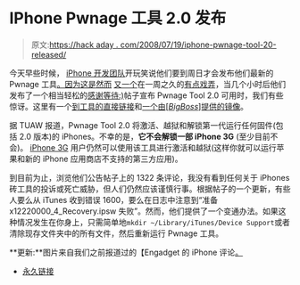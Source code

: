 # IPhone Pwnage 工具 2.0 发布

> 原文:[https://hack aday . com/2008/07/19/iphone-pwnage-tool-20-released/](https://hackaday.com/2008/07/19/iphone-pwnage-tool-20-released/)

今天早些时候， [iPhone 开发团队](http://wikee.iphwn.org/)开玩笑说他们要到周日才会发布他们最新的 Pwnage 工具[。因为这是](http://blog.iphone-dev.org/post/42848890/sundays)[然而](http://www.hackaday.com/2008/07/11/iphone-dev-team-releases-jailbreak-video/) [又一个](http://www.hackaday.com/2008/07/10/iphone-2-0-firmware-jailbroken-3g-taken-apart/)在一周之久的[有点戏弄](http://www.hackaday.com/2008/07/15/iphone-dev-team-shows-ssh-access/)，当几个小时后他们发布了一个相当轻松的[感谢等待:)](http://blog.iphone-dev.org/post/42858313/thanks-for-waiting)帖子宣布 Pwnage Tool 2.0 可用时，我们有些惊讶。这里有一个[到工具的直接链接](http://xs1.iphwn.org/video_assets/PwnageTool_2.0.zip)和[一个由[_BigBoss_]提供的镜像](http://thebigboss.org/repofiles/nonrepo/PwnageTool_2.0.zip)。

据 TUAW 报道，Pwnage Tool 2.0 将激活、越狱和解锁第一代运行任何固件(包括 2.0 版本)的 iPhones。不幸的是，**它不会解锁一部 iPhone 3G** (至少目前不会)。 [iPhone 3G](http://www.mahalo.com/iPhone_3G) 用户仍然可以使用该工具进行激活和越狱(这样你就可以运行苹果和新的 iPhone 应用商店不支持的第三方应用)。

到目前为止，浏览他们公告帖子上的 1322 条评论，我没有看到任何关于 iPhones 砖工具的投诉或死亡威胁，但人们仍然应该谨慎行事。根据帖子的一个更新，有些人要么从 iTunes 收到错误 1600，要么在日志中注意到“准备 x12220000_4_Recovery.ipsw 失败”。然而，他们提供了一个变通办法。如果这种情况发生在你身上，只需简单地`mkdir ~/Library/iTunes/Device Support`或者清除现存文件夹中的所有文件，然后重新运行 Pwnage 工具。

**更新:**图片来自我们之前报道过的【Engadget 的 iPhone 评论[。](http://www.hackaday.com/2008/07/11/engadget-goes-in-depth-with-the-iphone-3g/)

*   [永久链接](http://blog.iphone-dev.org/post/42858313/thanks-for-waiting)